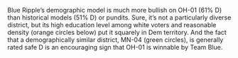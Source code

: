 Blue Ripple’s demographic model is much more bullish on OH-01 (61% D)
than historical models (51% D) or pundits. Sure, it’s not a
particularly diverse district, but its high education level among
white voters and reasonable density (orange circles below) put it squarely
in Dem territory. And the fact that a demographically similar district,
MN-04 (green circles), is generally rated safe D is an encouraging
sign that OH-01 is winnable by Team Blue.
